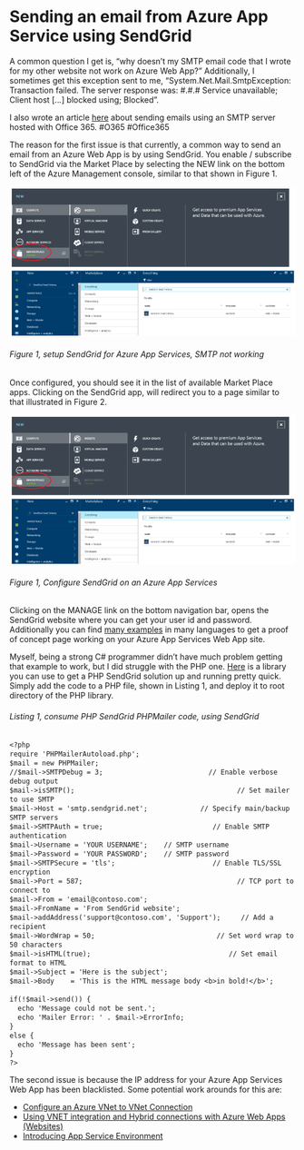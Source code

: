 # Sending an email from Azure App Service using SendGrid

A common question I get is, “why doesn’t my SMTP email code that I wrote for my other website not work on Azure Web App?”  Additionally, I sometimes get this exception sent to me, “System.Net.Mail.SmtpException: Transaction failed. The server response was: #.#.# Service unavailable; Client host [*.*.*.*] blocked using; Blocked”.

I also wrote an article [here][LINK1] about sending emails using an SMTP server hosted with Office 365.  #O365 #Office365

The reason for the first issue is that currently, a common way to send an email from an Azure Web App is by using SendGrid.  You enable / subscribe to SendGrid via the Market Place by selecting the NEW link on the bottom left of the Azure Management console, similar to that shown in Figure 1.

![setup SendGrid for Azure App Services, SMTP not working][FIGURE1]
###### Figure 1, setup SendGrid for Azure App Services, SMTP not working

Once configured, you should see it in the list of available Market Place apps.  Clicking on the SendGrid app, will redirect you to a page similar to that illustrated in Figure 2.

![Configure SendGrid on an Azure App Services][FIGURE1]
###### Figure 1, Configure SendGrid on an Azure App Services

Clicking on the MANAGE link on the bottom navigation bar, opens the SendGrid website where you can get your user id and password.  Additionally you can find [many examples][LINK2] in many languages to get a proof of concept page working on your Azure App Services Web App site. 

Myself, being a strong C# programmer didn’t have much problem getting that example to work, but I did struggle with the PHP one.  [Here][LINK3] is a library you can use to get a PHP SendGrid solution up and running pretty quick.  Simply add the code to a PHP file, shown in Listing 1, and deploy it to root directory of the PHP library.

###### Listing 1, consume PHP SendGrid PHPMailer code, using SendGrid

```
<?php
require 'PHPMailerAutoload.php';
$mail = new PHPMailer;
//$mail->SMTPDebug = 3;                          // Enable verbose debug output
$mail->isSMTP();                                        // Set mailer to use SMTP
$mail->Host = 'smtp.sendgrid.net';             // Specify main/backup SMTP servers
$mail->SMTPAuth = true;                           // Enable SMTP authentication
$mail->Username = 'YOUR USERNAME';    // SMTP username
$mail->Password = 'YOUR PASSWORD';    // SMTP password
$mail->SMTPSecure = 'tls';                        // Enable TLS/SSL encryption
$mail->Port = 587;                                      // TCP port to connect to
$mail->From = 'email@contoso.com';
$mail->FromName = 'From SendGrid website';
$mail->addAddress('support@contoso.com', 'Support');     // Add a recipient
$mail->WordWrap = 50;                              // Set word wrap to 50 characters
$mail->isHTML(true);                                  // Set email format to HTML
$mail->Subject = 'Here is the subject';
$mail->Body    = 'This is the HTML message body <b>in bold!</b>';

if(!$mail->send()) {
  echo 'Message could not be sent.';
  echo 'Mailer Error: ' . $mail->ErrorInfo;
} 
else {
  echo 'Message has been sent';
}
?>
```

The second issue is because the IP address for your Azure App Services Web App has been blacklisted.  Some potential work arounds for this are:

+ [Configure an Azure VNet to VNet Connection][LINK4]
+ [Using VNET integration and Hybrid connections with Azure Web Apps (Websites)][LINK5]
+ [Introducing App Service Environment][LINK6]

[FIGURE1]: ../images/2015/msdn-0484.png "Figure 1, setup SendGrid for Azure App Services, SMTP not working"
[FIGURE2]: ../images/2015/msdn-0485.png "Figure 2, Configure SendGrid on an Azure App Services"

[LINK1]: https://blogs.msdn.microsoft.com/benjaminperkins/2017/01/11/sending-email-from-an-azure-web-app-using-an-o365-smtp-server/
[LINK2]: https://sendgrid.com/docs/Code_Examples/index.html
[LINK3]: https://github.com/Synchro/PHPMailer/
[LINK4]: https://channel9.msdn.com/Blogs/yungchou/Try-It-Yourself-Configure-an-Azure-VNet-to-VNet-Connection
[LINK5]: http://azure.microsoft.com/blog/2014/10/30/using-vnet-or-hybrid-conn-with-websites/
[LINK6]: http://azure.microsoft.com/blog/2015/04/29/introducing-app-service-environment/
